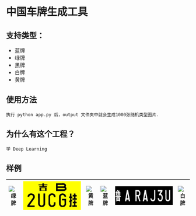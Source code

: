 # 中国车牌生成工具

## 支持类型：
- 蓝牌
- 绿牌
- 黑牌
- 白牌
- 黄牌

## 使用方法
`执行 python app.py 后，output 文件夹中就会生成1000张随机类型图片.` 

## 为什么有这个工程？
`学 Deep Learning`

## 样例
| ![绿牌](samples/鄂EBQGQQT.jpg)  | ![黄牌挂](samples/吉B2UCG挂.jpg)  | ![黄牌](samples/晋BBAHUD.jpg)  | ![蓝牌](samples/晋BBCRB5.jpg)  | ![黑牌](samples/鲁ARAJ3U.jpg)  | ![白牌](samples/湘NL89HY.jpg) |
|---|---|---|---|---|---|